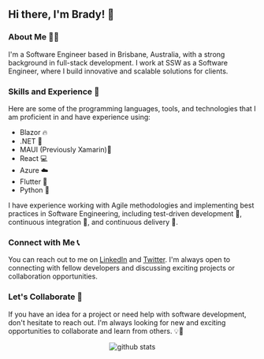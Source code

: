 ## Hi there, I'm Brady! 👋

### About Me 🙋‍♂️

I'm a Software Engineer based in Brisbane, Australia, with a strong background in full-stack development. I work at SSW as a Software Engineer, where I build innovative and scalable solutions for clients.

### Skills and Experience 🚀

Here are some of the programming languages, tools, and technologies that I am proficient in and have experience using:

- Blazor 🔥
- .NET 💜
- MAUI (Previously Xamarin)🤖
- React 💻
- Azure ☁️
- Flutter 📱
- Python 🐍

I have experience working with Agile methodologies and implementing best practices in Software Engineering, including test-driven development 🧪, continuous integration 🚀, and continuous delivery 🚚.

<!-- ### Portfolio 🎨

Check out some of my notable projects on GitHub and my website.

Project 1: Description of the project and the technologies used.
Project 2: Description of the project and the technologies used.
Project 3: Description of the project and the technologies used. -->

### Connect with Me 📞

You can reach out to me on [LinkedIn](https://www.linkedin.com/in/bradystroud/) and [Twitter](https://twitter.com/bradystroud_). I'm always open to connecting with fellow developers and discussing exciting projects or collaboration opportunities.

### Let's Collaborate 🤝

If you have an idea for a project or need help with software development, don't hesitate to reach out. I'm always looking for new and exciting opportunities to collaborate and learn from others. 💡🌟


<div align="center">

![github stats](https://github-readme-stats.vercel.app/api?username=bradystroud&show_icons=true&cache_seconds=86400&theme=dark)
</div>
